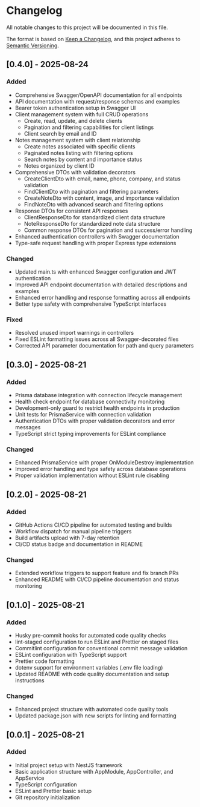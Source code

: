 # Changelog

All notable changes to this project will be documented in this file.

The format is based on [Keep a Changelog](https://keepachangelog.com/en/1.0.0/),
and this project adheres to [Semantic Versioning](https://semver.org/spec/v2.0.0.html).

## [0.4.0] - 2025-08-24

### Added

- Comprehensive Swagger/OpenAPI documentation for all endpoints
- API documentation with request/response schemas and examples
- Bearer token authentication setup in Swagger UI
- Client management system with full CRUD operations
  - Create, read, update, and delete clients
  - Pagination and filtering capabilities for client listings
  - Client search by email and ID
- Notes management system with client relationship
  - Create notes associated with specific clients
  - Paginated notes listing with filtering options
  - Search notes by content and importance status
  - Notes organized by client ID
- Comprehensive DTOs with validation decorators
  - CreateClientDto with email, name, phone, company, and status validation
  - FindClientDto with pagination and filtering parameters
  - CreateNoteDto with content, image, and importance validation
  - FindNoteDto with advanced search and filtering options
- Response DTOs for consistent API responses
  - ClientResponseDto for standardized client data structure
  - NoteResponseDto for standardized note data structure
  - Common response DTOs for pagination and success/error handling
- Enhanced authentication controllers with Swagger documentation
- Type-safe request handling with proper Express type extensions

### Changed

- Updated main.ts with enhanced Swagger configuration and JWT authentication
- Improved API endpoint documentation with detailed descriptions and examples
- Enhanced error handling and response formatting across all endpoints
- Better type safety with comprehensive TypeScript interfaces

### Fixed

- Resolved unused import warnings in controllers
- Fixed ESLint formatting issues across all Swagger-decorated files
- Corrected API parameter documentation for path and query parameters

## [0.3.0] - 2025-08-21

### Added

- Prisma database integration with connection lifecycle management
- Health check endpoint for database connectivity monitoring
- Development-only guard to restrict health endpoints in production
- Unit tests for PrismaService with connection validation
- Authentication DTOs with proper validation decorators and error messages
- TypeScript strict typing improvements for ESLint compliance

### Changed

- Enhanced PrismaService with proper OnModuleDestroy implementation
- Improved error handling and type safety across database operations
- Proper validation implementation without ESLint rule disabling

## [0.2.0] - 2025-08-21

### Added

- GitHub Actions CI/CD pipeline for automated testing and builds
- Workflow dispatch for manual pipeline triggers
- Build artifacts upload with 7-day retention
- CI/CD status badge and documentation in README

### Changed

- Extended workflow triggers to support feature and fix branch PRs
- Enhanced README with CI/CD pipeline documentation and status monitoring

## [0.1.0] - 2025-08-21

### Added

- Husky pre-commit hooks for automated code quality checks
- lint-staged configuration to run ESLint and Prettier on staged files
- Commitlint configuration for conventional commit message validation
- ESLint configuration with TypeScript support
- Prettier code formatting
- dotenv support for environment variables (.env file loading)
- Updated README with code quality documentation and setup instructions

### Changed

- Enhanced project structure with automated code quality tools
- Updated package.json with new scripts for linting and formatting

## [0.0.1] - 2025-08-21

### Added

- Initial project setup with NestJS framework
- Basic application structure with AppModule, AppController, and AppService
- TypeScript configuration
- ESLint and Prettier basic setup
- Git repository initialization
